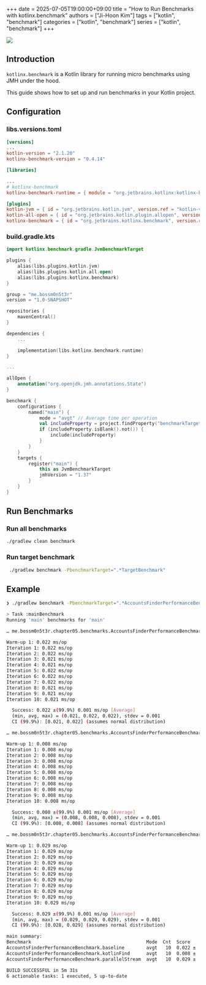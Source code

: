 +++
date = 2025-07-05T19:00:00+09:00
title = "How to Run Benchmarks with kotlinx.benchmark"
authors = ["Ji-Hoon Kim"]
tags = ["kotlin", "benchmark"]
categories = ["kotlin", "benchmark"]
series = ["kotlin", "benchmark"]
+++

![](/images/logos/kotlin-logo.png)

## Introduction

`kotlinx.benchmark` is a Kotlin library for running micro benchmarks using JMH under the hood.

This guide shows how to set up and run benchmarks in your Kotlin project.

## Configuration

### libs.versions.toml

```toml
[versions]
...
kotlin-version = "2.1.20"
kotlinx-benchmark-version = "0.4.14"

[libraries]

...
# kotlinx-benchmark
kotlinx-benchmark-runtime = { module = "org.jetbrains.kotlinx:kotlinx-benchmark-runtime", version.ref = "kotlinx-benchmark-version" }

[plugins]
kotlin-jvm = { id = "org.jetbrains.kotlin.jvm", version.ref = "kotlin-version" }
kotlin-all-open = { id = "org.jetbrains.kotlin.plugin.allopen", version.ref = "kotlin-version" }
kotlinx-benchmark = { id = "org.jetbrains.kotlinx.benchmark", version.ref = "kotlinx-benchmark-version" }

```

### build.gradle.kts

```kotlin
import kotlinx.benchmark.gradle.JvmBenchmarkTarget

plugins {
    alias(libs.plugins.kotlin.jvm)
    alias(libs.plugins.kotlin.all.open)
    alias(libs.plugins.kotlinx.benchmark)
}

group = "me.bossm0n5t3r"
version = "1.0-SNAPSHOT"

repositories {
    mavenCentral()
}

dependencies {
    ...

    implementation(libs.kotlinx.benchmark.runtime)
}

...

allOpen {
    annotation("org.openjdk.jmh.annotations.State")
}

benchmark {
    configurations {
        named("main") {
            mode = "avgt" // Average time per operation
            val includeProperty = project.findProperty("benchmarkTarget")?.toString().orEmpty()
            if (includeProperty.isBlank().not()) {
                include(includeProperty)
            }
        }
    }
    targets {
        register("main") {
            this as JvmBenchmarkTarget
            jmhVersion = "1.37"
        }
    }
}

```

## Run Benchmarks

### Run all benchmarks

```bash
./gradlew clean benchmark
```

### Run target benchmark

```bash
 ./gradlew benchmark -PbenchmarkTarget=".*TargetBenchmark"
```

## Example

```bash
❯ ./gradlew benchmark -PbenchmarkTarget=".*AccountsFinderPerformanceBenchmark"

> Task :mainBenchmark
Running 'main' benchmarks for 'main'

… me.bossm0n5t3r.chapter05.benchmarks.AccountsFinderPerformanceBenchmark.baseline

Warm-up 1: 0.022 ms/op
Iteration 1: 0.022 ms/op
Iteration 2: 0.022 ms/op
Iteration 3: 0.021 ms/op
Iteration 4: 0.021 ms/op
Iteration 5: 0.022 ms/op
Iteration 6: 0.022 ms/op
Iteration 7: 0.022 ms/op
Iteration 8: 0.021 ms/op
Iteration 9: 0.021 ms/op
Iteration 10: 0.021 ms/op

  Success: 0.022 ±(99.9%) 0.001 ms/op [Average]
  (min, avg, max) = (0.021, 0.022, 0.022), stdev = 0.001
  CI (99.9%): [0.021, 0.022] (assumes normal distribution)

… me.bossm0n5t3r.chapter05.benchmarks.AccountsFinderPerformanceBenchmark.kotlinFind

Warm-up 1: 0.008 ms/op
Iteration 1: 0.008 ms/op
Iteration 2: 0.008 ms/op
Iteration 3: 0.008 ms/op
Iteration 4: 0.008 ms/op
Iteration 5: 0.008 ms/op
Iteration 6: 0.008 ms/op
Iteration 7: 0.008 ms/op
Iteration 8: 0.008 ms/op
Iteration 9: 0.008 ms/op
Iteration 10: 0.008 ms/op

  Success: 0.008 ±(99.9%) 0.001 ms/op [Average]
  (min, avg, max) = (0.008, 0.008, 0.008), stdev = 0.001
  CI (99.9%): [0.008, 0.008] (assumes normal distribution)

… me.bossm0n5t3r.chapter05.benchmarks.AccountsFinderPerformanceBenchmark.parallelStream

Warm-up 1: 0.029 ms/op
Iteration 1: 0.029 ms/op
Iteration 2: 0.029 ms/op
Iteration 3: 0.029 ms/op
Iteration 4: 0.029 ms/op
Iteration 5: 0.029 ms/op
Iteration 6: 0.029 ms/op
Iteration 7: 0.029 ms/op
Iteration 8: 0.029 ms/op
Iteration 9: 0.029 ms/op
Iteration 10: 0.029 ms/op

  Success: 0.029 ±(99.9%) 0.001 ms/op [Average]
  (min, avg, max) = (0.029, 0.029, 0.029), stdev = 0.001
  CI (99.9%): [0.028, 0.029] (assumes normal distribution)

main summary:
Benchmark                                          Mode  Cnt  Score    Error  Units
AccountsFinderPerformanceBenchmark.baseline        avgt   10  0.022 ±  0.001  ms/op
AccountsFinderPerformanceBenchmark.kotlinFind      avgt   10  0.008 ±  0.001  ms/op
AccountsFinderPerformanceBenchmark.parallelStream  avgt   10  0.029 ±  0.001  ms/op

BUILD SUCCESSFUL in 5m 31s
6 actionable tasks: 1 executed, 5 up-to-date

```
